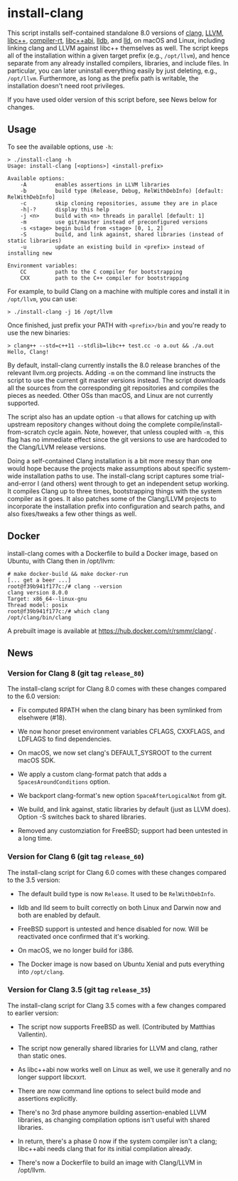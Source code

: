 install-clang
=============

This script installs self-contained standalone 8.0 versions of [clang][1],
[LLVM][2], [libc++][3], [compiler-rt][4], [libc++abi][5], [lldb][6],
and [lld][7], on macOS and Linux, including linking clang and LLVM
against libc++ themselves as well. The script keeps all of the
installation within a given target prefix (e.g., `/opt/llvm`), and
hence separate from any already installed compilers, libraries, and
include files. In particular, you can later uninstall everything
easily by just deleting, e.g., `/opt/llvm`. Furthermore, as long as
the prefix path is writable, the installation doesn't need root
privileges.

If you have used older version of this script before, see News below
for changes.

Usage
-----

To see the available options, use `-h`:

    > ./install-clang -h
    Usage: install-clang [<options>] <install-prefix>

    Available options:
        -A         enables assertions in LLVM libraries
        -b         build type (Release, Debug, RelWithDebInfo) [default: RelWithDebInfo]
        -c         skip cloning repositories, assume they are in place
        -h|-?      display this help
        -j <n>     build with <n> threads in parallel [default: 1]
        -m         use git/master instead of preconfigured versions
        -s <stage> begin build from <stage> [0, 1, 2]
        -S         build, and link against, shared libraries (instead of static libraries)
        -u         update an existing build in <prefix> instead of installing new

    Environment variables:
        CC         path to the C compiler for bootstrapping
        CXX        path to the C++ compiler for bootstrapping

For example, to build Clang on a machine with multiple cores and
install it in `/opt/llvm`, you can use:

    > ./install-clang -j 16 /opt/llvm

Once finished, just prefix your PATH with `<prefix>/bin` and you're
ready to use the new binaries:

    > clang++ --std=c++11 --stdlib=libc++ test.cc -o a.out && ./a.out
    Hello, Clang!

By default, install-clang currently installs the 8.0 release branches
of the relevant llvm.org projects. Adding `-m` on the command line
instructs the script to use the current git master versions instead.
The script downloads all the sources from the corresponding git
repositories and compiles the pieces as needed. Other OSs than macOS,
and Linux are not currently supported.

The script also has an update option `-u` that allows for catching up
with upstream repository changes without doing the complete
compile/install-from-scratch cycle again. Note, however, that unless
coupled with `-m`, this flag has no immediate effect since the git
versions to use are hardcoded to the Clang/LLVM release versions.

Doing a self-contained Clang installation is a bit more messy
than one would hope because the projects make assumptions about
specific system-wide installation paths to use. The install-clang
script captures some trial-and-error I (and others) went through to
get an independent setup working. It compiles Clang up to three
times, bootstrapping things with the system compiler as it goes. It
also patches some of the Clang/LLVM projects to incorporate the installation
prefix into configuration and search paths, and also fixes/tweaks a few
other things as well.

Docker
------

install-clang comes with a Dockerfile to build a Docker image, based
on Ubuntu, with Clang then in /opt/llvm:

    # make docker-build && make docker-run
    [... get a beer ...]
    root@f39b941f177c:/# clang --version
    clang version 8.0.0
    Target: x86_64--linux-gnu
    Thread model: posix
    root@f39b941f177c:/# which clang
    /opt/clang/bin/clang

A prebuilt image is available at https://hub.docker.com/r/rsmmr/clang/ .

News
----

### Version for Clang 8 (git tag `release_80`)

The install-clang script for Clang 8.0 comes with these changes
compared to the 6.0 version:

* Fix computed RPATH when the clang binary has been symlinked from
  elsehwere (#18).

* We now honor preset environment variables CFLAGS, CXXFLAGS, and
  LDFLAGS to find dependencies.

* On macOS, we now set clang's DEFAULT_SYSROOT to the current macOS
  SDK.

* We apply a custom clang-format patch that adds a
  `SpacesAroundConditions` option.

* We backport clang-format's new option `SpaceAfterLogicalNot` from git.

* We build, and link against, static libraries by default (just as
  LLVM does). Option -S switches back to shared libraries.

* Removed any customziation for FreeBSD; support had been untested in
  a long time.

### Version for Clang 6 (git tag `release_60`)

The install-clang script for Clang 6.0 comes with these changes
compared to the 3.5 version:

* The default build type is now `Release`. It used to be
  `RelWithDebInfo`.

* lldb and lld seem to built correctly on both Linux and Darwin now
  and both are enabled by default.

* FreeBSD support is untested and hence disabled for now. Will be reactivated
  once confirmed that it's working.

* On macOS, we no longer build for i386.

* The Docker image is now based on Ubuntu Xenial and puts everything
  into `/opt/clang`.

### Version for Clang 3.5 (git tag `release_35`)

The install-clang script for Clang 3.5 comes with a few changes
compared to earlier version:

* The script now supports FreeBSD as well. (Contributed by Matthias
  Vallentin).

* The script now generally shared libraries for LLVM and clang, rather
  than static ones.

* As libc++abi now works well on Linux as well, we use it generally
  and no longer support libcxxrt.

* There are now command line options to select build mode and
  assertions explicitly.

* There's no 3rd phase anymore building assertion-enabled LLVM
  libraries, as changing compilation options isn't useful with shared
  libraries.

* In return, there's a phase 0 now if the system compiler isn't a
  clang; libc++abi needs clang that for its initial compilation
  already.

* There's now a Dockerfile to build an image with Clang/LLVM in
  /opt/llvm.

[1]: http://clang.llvm.org
[2]: http://www.llvm.org
[3]: http://libcxx.llvm.org
[4]: http://compiler-rt.llvm.org
[5]: http://libcxxabi.llvm.org
[6]: http://lldb.llvm.org
[7]: http://lld.llvm.org
